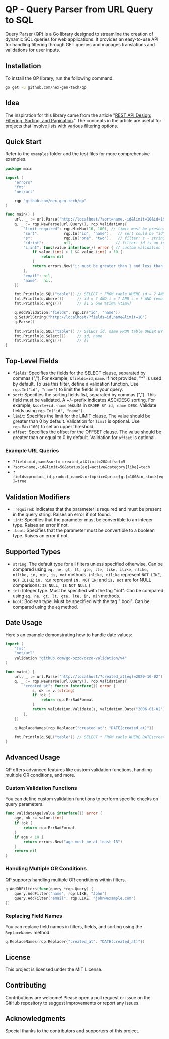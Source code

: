 # QP - Query Parser from URL Query to SQL

Query Parser (QP) is a Go library designed to streamline the creation of dynamic SQL queries for web applications. It provides an easy-to-use API for handling filtering through GET queries and manages translations and validations for user inputs.

## Installation

To install the QP library, run the following command:

```bash
go get -u github.com/nex-gen-tech/qp
```

## Idea

The inspiration for this library came from the article "[REST API Design: Filtering, Sorting, and Pagination](https://www.moesif.com/blog/technical/api-design/REST-API-Design-Filtering-Sorting-and-Pagination/)." The concepts in the article are useful for projects that involve lists with various filtering options.

## Quick Start

Refer to the `examples` folder and the test files for more comprehensive examples.

```go
package main

import (
	"errors"
	"fmt"
	"net/url"

	rqp "github.com/nex-gen-tech/qp"
)

func main() {
	url, _ := url.Parse("http://localhost/?sort=name,-id&limit=10&id=1&i[eq]=5&s[eq]=one&email[like]=*tim*|name[like]=*tim*")
	q, _ := rqp.NewParse(url.Query(), rqp.Validations{
		"limit:required": rqp.MinMax(10, 100), // limit must be present and between 10 and 100
		"sort":           rqp.In("id", "name"),   // sort could be "id" or "name"
		"s":              rqp.In("one", "two"),   // filter: s - string with equal comparison
		"id:int":         nil,                   // filter: id is an integer without additional validation
		"i:int": func(value interface{}) error { // custom validation function for "i"
			if value.(int) > 1 && value.(int) < 10 {
				return nil
			}
			return errors.New("i: must be greater than 1 and less than 10")
		},
		"email": nil,
		"name":  nil,
	})

	fmt.Println(q.SQL("table")) // SELECT * FROM table WHERE id = ? AND i = ? AND s = ? AND (email LIKE ? OR name LIKE ?) ORDER BY name, id DESC LIMIT 10
	fmt.Println(q.Where())      // id = ? AND i = ? AND s = ? AND (email LIKE ? OR name LIKE ?)
	fmt.Println(q.Args())       // [1 5 one %tim% %tim%]

	q.AddValidation("fields", rqp.In("id", "name"))
	q.SetUrlString("http://localhost/?fields=id,name&limit=10")
	q.Parse()

	fmt.Println(q.SQL("table")) // SELECT id, name FROM table ORDER BY id LIMIT 10
	fmt.Println(q.Select())     // id, name
	fmt.Println(q.Args())       // []
}
```

## Top-Level Fields

- `fields`: Specifies the fields for the SELECT clause, separated by commas (","). For example, `&fields=id,name`. If not provided, "*" is used by default. To use this filter, define a validation function. Use `rqp.In("id", "name")` to limit the fields in your query.
- `sort`: Specifies the sorting fields list, separated by commas (","). This field must be validated. A +/- prefix indicates ASC/DESC sorting. For example, `&sort=+id,-name` results in `ORDER BY id, name DESC`. Validate fields using `rqp.In("id", "name")`.
- `limit`: Specifies the limit for the LIMIT clause. The value should be greater than 0 by default. Validation for `limit` is optional. Use `rqp.Max(100)` to set an upper threshold.
- `offset`: Specifies the offset for the OFFSET clause. The value should be greater than or equal to 0 by default. Validation for `offset` is optional.

### Example URL Queries
- `?fields=id,name&sort=-created_at&limit=20&offset=5`
- `?sort=name,-id&limit=50&status[eq]=active&category[like]=tech`
- `?fields=product_id,product_name&sort=price&price[gt]=100&in_stock[eq]=true`

## Validation Modifiers

- `:required`: Indicates that the parameter is required and must be present in the query string. Raises an error if not found.
- `:int`: Specifies that the parameter must be convertible to an integer type. Raises an error if not.
- `:bool`: Specifies that the parameter must be convertible to a boolean type. Raises an error if not.

## Supported Types

- `string`: The default type for all filters unless specified otherwise. Can be compared using `eq, ne, gt, lt, gte, lte, like, ilike, nlike, nilike, in, nin, is, not` methods. (`nlike, nilike` represent `NOT LIKE, NOT ILIKE`; `in, nin` represent `IN, NOT IN`; and `is, not` are for NULL comparisons: `IS NULL, IS NOT NULL`.)
- `int`: Integer type. Must be specified with the tag ":int". Can be compared using `eq, ne, gt, lt, gte, lte, in, nin` methods.
- `bool`: Boolean type. Must be specified with the tag ":bool". Can be compared using the `eq` method.

## Date Usage

Here's an example demonstrating how to handle date values:

```go
import (
	"fmt"
	"net/url"
	validation "github.com/go-ozzo/ozzo-validation/v4"
)

func main() {
	url, _ := url.Parse("http://localhost/?created_at[eq]=2020-10-02")
	q, _ := rqp.NewParse(url.Query(), rqp.Validations{
		"created_at": func(v interface{}) error {
			s, ok := v.(string)
			if !ok {
				return rqp.ErrBadFormat
			}
			return validation.Validate(s, validation.Date("2006-01-02"))
		},
	})

	q.ReplaceNames(rqp.Replacer{"created_at": "DATE(created_at)"})

	fmt.Println(q.SQL("table")) // SELECT * FROM table WHERE DATE(created_at) = ?
}
```

## Advanced Usage

QP offers advanced features like custom validation functions, handling multiple OR conditions, and more.

### Custom Validation Functions

You can define custom validation functions to perform specific checks on query parameters.

```go
func validateAge(value interface{}) error {
	age, ok := value.(int)
	if !ok {
		return rqp.ErrBadFormat
	}
	if age < 18 {
		return errors.New("age must be at least 18")
	}
	return nil
}
```

### Handling Multiple OR Conditions

QP supports handling multiple OR conditions within filters.

```go
q.AddORFilters(func(query *rqp.Query) {
	query.AddFilter("name", rqp.LIKE, "John")
	query.AddFilter("email", rqp.LIKE, "john@example.com")
})
```

### Replacing Field Names

You can replace field names in filters, fields, and sorting using the `ReplaceNames` method.

```go
q.ReplaceNames(rqp.Replacer{"created_at": "DATE(created_at)"})
```

## License

This project is licensed under the MIT License.

## Contributing

Contributions are welcome! Please open a pull request or issue on the GitHub repository to suggest improvements or report any issues.

## Acknowledgments

Special thanks to the contributors and supporters of this project.